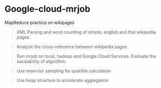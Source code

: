 # Google-cloud-mrjob

MapReduce practice on wikipages

> XML Parsing and word counting of simple, english and thai wikipedia pages.

> Analyze the cross-reference between wikipedia pages

> Run mrjob on local, hadoop and Google Cloud Services. Evaluate the sacalability of algorithm. 

> Use reservior sampling for quantile calculation

> Use heap structure to accelerate aggregation
